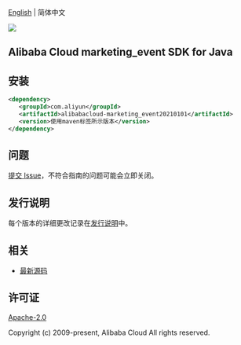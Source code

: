 [English](README.md) | 简体中文

![](https://aliyunsdk-pages.alicdn.com/icons/AlibabaCloud.svg)

## Alibaba Cloud marketing_event SDK for Java

## 安装

```xml
<dependency>
   <groupId>com.aliyun</groupId>
   <artifactId>alibabacloud-marketing_event20210101</artifactId>
   <version>使用maven标签所示版本</version>
</dependency>
```

## 问题

[提交 Issue](https://github.com/aliyun/alibabacloud-java-async-sdk/issues/new)，不符合指南的问题可能会立即关闭。

## 发行说明

每个版本的详细更改记录在[发行说明](./ChangeLog.txt)中。

## 相关

- [最新源码](https://github.com/aliyun/alibabacloud-async-java-sdk/)

## 许可证

[Apache-2.0](http://www.apache.org/licenses/LICENSE-2.0)

Copyright (c) 2009-present, Alibaba Cloud All rights reserved.
